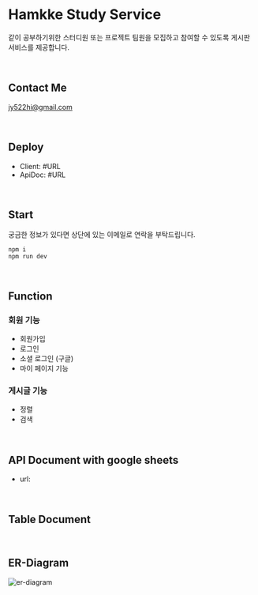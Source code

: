 # Hamkke Study Service

같이 공부하기위한 스터디원 또는 프로젝트 팀원을 모집하고 참여할 수 있도록 게시판 서비스를 제공합니다.

<br/>

## Contact Me

jy522hi@gmail.com

<br/>

## Deploy

- Client: #URL
- ApiDoc: #URL

<br/>

## Start

궁금한 정보가 있다면 상단에 있는 이메일로 연락을 부탁드립니다.

```
npm i
npm run dev
```

<br/>

## Function

### 회원 기능

- 회원가입
- 로그인
- 소셜 로그인 (구글)
- 마이 페이지 기능

### 게시글 기능

- 정렬
- 검색

<br/>

## API Document with google sheets

- url:

<br/>

## Table Document

<br/>

## ER-Diagram

![er-diagram]()
